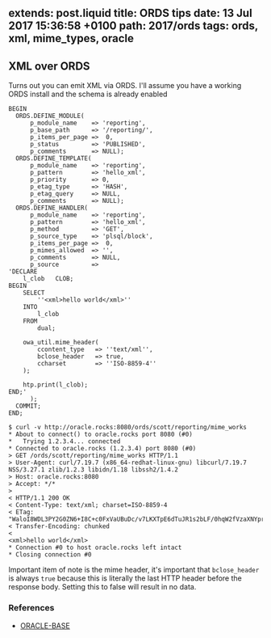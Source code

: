 extends: post.liquid
title: ORDS tips
date: 13 Jul 2017 15:36:58 +0100
path: 2017/ords
tags: ords, xml, mime_types, oracle
---
## XML over ORDS

Turns out you can emit XML via ORDS. I'll assume you have a working ORDS install and the schema is already enabled


```plsql
BEGIN
  ORDS.DEFINE_MODULE(
      p_module_name    => 'reporting',
      p_base_path      => '/reporting/',
      p_items_per_page =>  0,
      p_status         => 'PUBLISHED',
      p_comments       => NULL);      
  ORDS.DEFINE_TEMPLATE(
      p_module_name    => 'reporting',
      p_pattern        => 'hello_xml',
      p_priority       => 0,
      p_etag_type      => 'HASH',
      p_etag_query     => NULL,
      p_comments       => NULL);
  ORDS.DEFINE_HANDLER(
      p_module_name    => 'reporting',
      p_pattern        => 'hello_xml',
      p_method         => 'GET',
      p_source_type    => 'plsql/block',
      p_items_per_page =>  0,
      p_mimes_allowed  => '',
      p_comments       => NULL,
      p_source         => 
'DECLARE
    l_clob   CLOB;
BEGIN
    SELECT
        ''<xml>hello world</xml>''
    INTO
        l_clob
    FROM
        dual;

    owa_util.mime_header(
        ccontent_type   => ''text/xml'',
        bclose_header   => true,
        ccharset        => ''ISO-8859-4''
    );

    htp.print(l_clob);
END;'
      );
  COMMIT; 
END;
```

```shell
$ curl -v http://oracle.rocks:8080/ords/scott/reporting/mime_works
* About to connect() to oracle.rocks port 8080 (#0)
*   Trying 1.2.3.4... connected
* Connected to oracle.rocks (1.2.3.4) port 8080 (#0)
> GET /ords/scott/reporting/mime_works HTTP/1.1
> User-Agent: curl/7.19.7 (x86_64-redhat-linux-gnu) libcurl/7.19.7 NSS/3.27.1 zlib/1.2.3 libidn/1.18 libssh2/1.4.2
> Host: oracle.rocks:8080
> Accept: */*
>
< HTTP/1.1 200 OK
< Content-Type: text/xml; charset=ISO-8859-4
< ETag: "WaloI8WDL3PY2G0ZN6+I8C+c0FxVaUBuDc/v7LKXTpE6dTuJR1s2bLF/0hqW2fVzaXNYpr9TFXqucyoq6dO2Xw=="
< Transfer-Encoding: chunked
<
<xml>hello world</xml>
* Connection #0 to host oracle.rocks left intact
* Closing connection #0
```

Important item of note is the mime header, it's important that `bclose_header` is always `true` because this is literally the last HTTP header before the response body. Setting this to false will result in no data.


### References
- [ORACLE-BASE](https://oracle-base.com/articles/misc/oracle-rest-data-services-ords-create-basic-rest-web-services-using-plsql#stored-procedure-xml)
